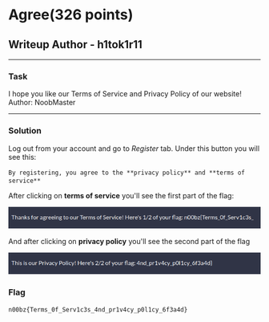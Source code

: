 # Agree(326 points)
## Writeup Author - h1tok1r11

---

### Task
I hope you like our Terms of Service and Privacy Policy of our website! Author: NoobMaster

---

### Solution

Log out from your account and go to *Register* tab. Under this button you will see this:

```
By registering, you agree to the **privacy policy** and **terms of service**
```

After clicking on **terms of service** you'll see the first part of the flag:

![](./assets/1_part.png)

And after clicking on **privacy policy** you'll see the second part of the flag

![](./assets/2_part.png)


### Flag

```
n00bz{Terms_0f_Serv1c3s_4nd_pr1v4cy_p0l1cy_6f3a4d}
```